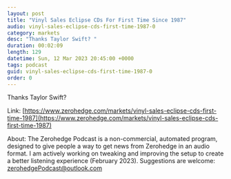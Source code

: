 ```yaml
---
layout: post
title: "Vinyl Sales Eclipse CDs For First Time Since 1987"
audio: vinyl-sales-eclipse-cds-first-time-1987-0
category: markets
desc: "Thanks Taylor Swift? "
duration: 00:02:09
length: 129
datetime: Sun, 12 Mar 2023 20:45:00 +0000
tags: podcast
guid: vinyl-sales-eclipse-cds-first-time-1987-0
order: 0
---
```

Thanks Taylor Swift? 

Link: [https://www.zerohedge.com/markets/vinyl-sales-eclipse-cds-first-time-1987](https://www.zerohedge.com/markets/vinyl-sales-eclipse-cds-first-time-1987)

About: The Zerohedge Podcast is a non-commercial, automated program, designed to give people a way to get news from Zerohedge in an audio format.  I am actively working on tweaking and improving the setup to create a better listening experience (February 2023).  Suggestions are welcome: [zerohedgePodcast@outlook.com](mailto:zerohedgePodcast@outlook.com)